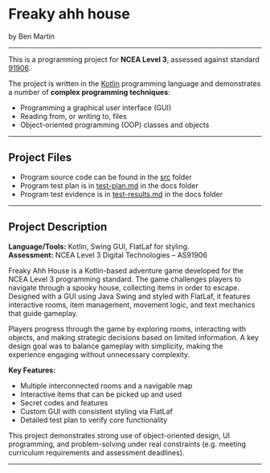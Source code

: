 # Freaky ahh house

by Ben Martin

---

This is a programming project for **NCEA Level 3**, assessed against standard [91906](docs/as91906.pdf).

The project is written in the [Kotlin](https://kotlinlang.org) programming language and demonstrates a number of **complex programming techniques**:
- Programming a graphical user interface (GUI)
- Reading from, or writing to, files
- Object-oriented programming (OOP) classes and objects

---

## Project Files

- Program source code can be found in the [src](src) folder
- Program test plan is in [test-plan.md](docs/test-plan.md) in the docs folder
- Program test evidence is in [test-results.md](docs/test-results.md) in the docs folder

---

## Project Description


**Language/Tools:** Kotlin, Swing GUI, FlatLaf for styling.\
**Assessment:** NCEA Level 3 Digital Technologies – AS91906

Freaky Ahh House is a Kotlin-based adventure game developed for the NCEA Level 3 programming standard. The game challenges players to navigate through a spooky house, collecting items in order to escape. Designed with a GUI using Java Swing and styled with FlatLaf, it features interactive rooms, item management, movement logic, and text mechanics that guide gameplay.

Players progress through the game by exploring rooms, interacting with objects, and making strategic decisions based on limited information. A key design goal was to balance gameplay with simplicity, making the experience engaging without unnecessary complexity.

**Key Features:**

* Multiple interconnected rooms and a navigable map
* Interactive items that can be picked up and used
* Secret codes and features
* Custom GUI with consistent styling via FlatLaf
* Detailed test plan to verify core functionality

This project demonstrates strong use of object-oriented design, UI programming, and problem-solving under real constraints (e.g. meeting curriculum requirements and assessment deadlines).

---



